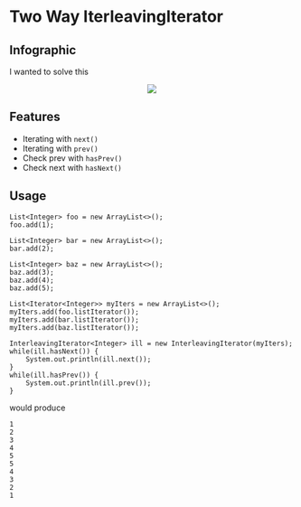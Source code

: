# Two Way IterleavingIterator

## Infographic
I wanted to solve this
<p align="center">
    <image src="https://raw.githubusercontent.com/robert-irribarren/InterleavingIterator/master/design.png"/>
</p>

## Features
- Iterating with `next()` 
- Iterating with `prev()`
- Check prev with `hasPrev()`
- Check next with `hasNext()`

## Usage

```
List<Integer> foo = new ArrayList<>();
foo.add(1);

List<Integer> bar = new ArrayList<>();
bar.add(2);

List<Integer> baz = new ArrayList<>();
baz.add(3);
baz.add(4);
baz.add(5);

List<Iterator<Integer>> myIters = new ArrayList<>();
myIters.add(foo.listIterator());
myIters.add(bar.listIterator());
myIters.add(baz.listIterator());

InterleavingIterator<Integer> ill = new InterleavingIterator(myIters);
while(ill.hasNext()) {
    System.out.println(ill.next());
}
while(ill.hasPrev()) {
    System.out.println(ill.prev());
}
```

would produce

```
1
2
3
4
5
5
4
3
2
1
```
